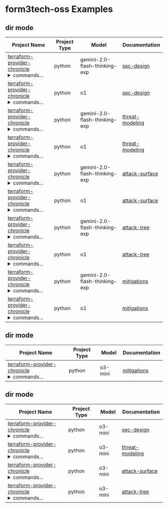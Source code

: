 # form3tech-oss Examples

## dir mode

| Project Name | Project Type | Model | Documentation |
| --- | --- | --- | --- |
| [terraform-provider-chronicle](https://github.com/form3tech-oss/terraform-provider-chronicle)<br/><details><summary>commands...</summary>```bash python ai_security_analyzer/app.py dir -t ../terraform-provider-chronicle/ -v -o examples/form3tech-oss/dir-sec-design-terraform-provider-chronicle-gemini-2.0-flash-thinking-exp.md --agent-model gemini-2.0-flash-thinking-exp --agent-temperature 0 --agent-prompt-type sec-design --agent-provider google -p go --include **/*.tf,**/*.tmpl,**/GNUmakefile```</details> | python | gemini-2.0-flash-thinking-exp | [sec-design](dir-sec-design-terraform-provider-chronicle-gemini-2.0-flash-thinking-exp.md) |
| [terraform-provider-chronicle](https://github.com/form3tech-oss/terraform-provider-chronicle)<br/><details><summary>commands...</summary>```bash python ai_security_analyzer/app.py dir -t ../terraform-provider-chronicle/ -v -o examples/form3tech-oss/dir-sec-design-terraform-provider-chronicle-o1.md --agent-model o1 --agent-temperature 1 --agent-prompt-type sec-design --agent-provider openai -p go --include **/*.tf,**/*.tmpl,**/GNUmakefile```</details> | python | o1 | [sec-design](dir-sec-design-terraform-provider-chronicle-o1.md) |
| [terraform-provider-chronicle](https://github.com/form3tech-oss/terraform-provider-chronicle)<br/><details><summary>commands...</summary>```bash python ai_security_analyzer/app.py dir -t ../terraform-provider-chronicle/ -v -o examples/form3tech-oss/dir-threat-modeling-terraform-provider-chronicle-gemini-2.0-flash-thinking-exp.md --agent-model gemini-2.0-flash-thinking-exp --agent-temperature 0 --agent-prompt-type threat-modeling --agent-provider google -p go --include **/*.tf,**/*.tmpl,**/GNUmakefile```</details> | python | gemini-2.0-flash-thinking-exp | [threat-modeling](dir-threat-modeling-terraform-provider-chronicle-gemini-2.0-flash-thinking-exp.md) |
| [terraform-provider-chronicle](https://github.com/form3tech-oss/terraform-provider-chronicle)<br/><details><summary>commands...</summary>```bash python ai_security_analyzer/app.py dir -t ../terraform-provider-chronicle/ -v -o examples/form3tech-oss/dir-threat-modeling-terraform-provider-chronicle-o1.md --agent-model o1 --agent-temperature 1 --agent-prompt-type threat-modeling --agent-provider openai -p go --include **/*.tf,**/*.tmpl,**/GNUmakefile```</details> | python | o1 | [threat-modeling](dir-threat-modeling-terraform-provider-chronicle-o1.md) |
| [terraform-provider-chronicle](https://github.com/form3tech-oss/terraform-provider-chronicle)<br/><details><summary>commands...</summary>```bash python ai_security_analyzer/app.py dir -t ../terraform-provider-chronicle/ -v -o examples/form3tech-oss/dir-attack-surface-terraform-provider-chronicle-gemini-2.0-flash-thinking-exp.md --agent-model gemini-2.0-flash-thinking-exp --agent-temperature 0 --agent-prompt-type attack-surface --agent-provider google -p go --include **/*.tf,**/*.tmpl,**/GNUmakefile```</details> | python | gemini-2.0-flash-thinking-exp | [attack-surface](dir-attack-surface-terraform-provider-chronicle-gemini-2.0-flash-thinking-exp.md) |
| [terraform-provider-chronicle](https://github.com/form3tech-oss/terraform-provider-chronicle)<br/><details><summary>commands...</summary>```bash python ai_security_analyzer/app.py dir -t ../terraform-provider-chronicle/ -v -o examples/form3tech-oss/dir-attack-surface-terraform-provider-chronicle-o1.md --agent-model o1 --agent-temperature 1 --agent-prompt-type attack-surface --agent-provider openai -p go --include **/*.tf,**/*.tmpl,**/GNUmakefile```</details> | python | o1 | [attack-surface](dir-attack-surface-terraform-provider-chronicle-o1.md) |
| [terraform-provider-chronicle](https://github.com/form3tech-oss/terraform-provider-chronicle)<br/><details><summary>commands...</summary>```bash python ai_security_analyzer/app.py dir -t ../terraform-provider-chronicle/ -v -o examples/form3tech-oss/dir-attack-tree-terraform-provider-chronicle-gemini-2.0-flash-thinking-exp.md --agent-model gemini-2.0-flash-thinking-exp --agent-temperature 0 --agent-prompt-type attack-tree --agent-provider google -p go --include **/*.tf,**/*.tmpl,**/GNUmakefile```</details> | python | gemini-2.0-flash-thinking-exp | [attack-tree](dir-attack-tree-terraform-provider-chronicle-gemini-2.0-flash-thinking-exp.md) |
| [terraform-provider-chronicle](https://github.com/form3tech-oss/terraform-provider-chronicle)<br/><details><summary>commands...</summary>```bash python ai_security_analyzer/app.py dir -t ../terraform-provider-chronicle/ -v -o examples/form3tech-oss/dir-attack-tree-terraform-provider-chronicle-o1.md --agent-model o1 --agent-temperature 1 --agent-prompt-type attack-tree --agent-provider openai -p go --include **/*.tf,**/*.tmpl,**/GNUmakefile```</details> | python | o1 | [attack-tree](dir-attack-tree-terraform-provider-chronicle-o1.md) |
| [terraform-provider-chronicle](https://github.com/form3tech-oss/terraform-provider-chronicle)<br/><details><summary>commands...</summary>```bash python ai_security_analyzer/app.py dir -t ../terraform-provider-chronicle/ -v -o examples/form3tech-oss/dir-mitigations-terraform-provider-chronicle-gemini-2.0-flash-thinking-exp.md --agent-model gemini-2.0-flash-thinking-exp --agent-temperature 0 --agent-prompt-type mitigations --agent-provider google -p go --include **/*.tf,**/*.tmpl,**/GNUmakefile```</details> | python | gemini-2.0-flash-thinking-exp | [mitigations](dir-mitigations-terraform-provider-chronicle-gemini-2.0-flash-thinking-exp.md) |
| [terraform-provider-chronicle](https://github.com/form3tech-oss/terraform-provider-chronicle)<br/><details><summary>commands...</summary>```bash python ai_security_analyzer/app.py dir -t ../terraform-provider-chronicle/ -v -o examples/form3tech-oss/dir-mitigations-terraform-provider-chronicle-o1.md --agent-model o1 --agent-temperature 1 --agent-prompt-type mitigations --agent-provider openai -p go --include **/*.tf,**/*.tmpl,**/GNUmakefile```</details> | python | o1 | [mitigations](dir-mitigations-terraform-provider-chronicle-o1.md) |
## dir mode

| Project Name | Project Type | Model | Documentation |
| --- | --- | --- | --- |
| [terraform-provider-chronicle](https://github.com/form3tech-oss/terraform-provider-chronicle)<br/><details><summary>commands...</summary>```bash python ai_security_analyzer/app.py dir -t ../terraform-provider-chronicle/ -v -o examples/form3tech-oss/dir-mitigations-terraform-provider-chronicle-o3-mini.md --agent-model o3-mini --agent-temperature 1 --agent-prompt-type mitigations --agent-provider openai -p go --include **/*.tf,**/*.tmpl,**/GNUmakefile```</details> | python | o3-mini | [mitigations](dir-mitigations-terraform-provider-chronicle-o3-mini.md) |
## dir mode

| Project Name | Project Type | Model | Documentation |
| --- | --- | --- | --- |
| [terraform-provider-chronicle](https://github.com/form3tech-oss/terraform-provider-chronicle)<br/><details><summary>commands...</summary>```bash python ai_security_analyzer/app.py dir -t ../terraform-provider-chronicle/ -v -o examples/form3tech-oss/dir-sec-design-terraform-provider-chronicle-o3-mini.md --agent-model o3-mini --agent-temperature 1 --agent-prompt-type sec-design --agent-provider openai -p go --include **/*.tf,**/*.tmpl,**/GNUmakefile```</details> | python | o3-mini | [sec-design](dir-sec-design-terraform-provider-chronicle-o3-mini.md) |
| [terraform-provider-chronicle](https://github.com/form3tech-oss/terraform-provider-chronicle)<br/><details><summary>commands...</summary>```bash python ai_security_analyzer/app.py dir -t ../terraform-provider-chronicle/ -v -o examples/form3tech-oss/dir-threat-modeling-terraform-provider-chronicle-o3-mini.md --agent-model o3-mini --agent-temperature 1 --agent-prompt-type threat-modeling --agent-provider openai -p go --include **/*.tf,**/*.tmpl,**/GNUmakefile```</details> | python | o3-mini | [threat-modeling](dir-threat-modeling-terraform-provider-chronicle-o3-mini.md) |
| [terraform-provider-chronicle](https://github.com/form3tech-oss/terraform-provider-chronicle)<br/><details><summary>commands...</summary>```bash python ai_security_analyzer/app.py dir -t ../terraform-provider-chronicle/ -v -o examples/form3tech-oss/dir-attack-surface-terraform-provider-chronicle-o3-mini.md --agent-model o3-mini --agent-temperature 1 --agent-prompt-type attack-surface --agent-provider openai -p go --include **/*.tf,**/*.tmpl,**/GNUmakefile```</details> | python | o3-mini | [attack-surface](dir-attack-surface-terraform-provider-chronicle-o3-mini.md) |
| [terraform-provider-chronicle](https://github.com/form3tech-oss/terraform-provider-chronicle)<br/><details><summary>commands...</summary>```bash python ai_security_analyzer/app.py dir -t ../terraform-provider-chronicle/ -v -o examples/form3tech-oss/dir-attack-tree-terraform-provider-chronicle-o3-mini.md --agent-model o3-mini --agent-temperature 1 --agent-prompt-type attack-tree --agent-provider openai -p go --include **/*.tf,**/*.tmpl,**/GNUmakefile```</details> | python | o3-mini | [attack-tree](dir-attack-tree-terraform-provider-chronicle-o3-mini.md) |
